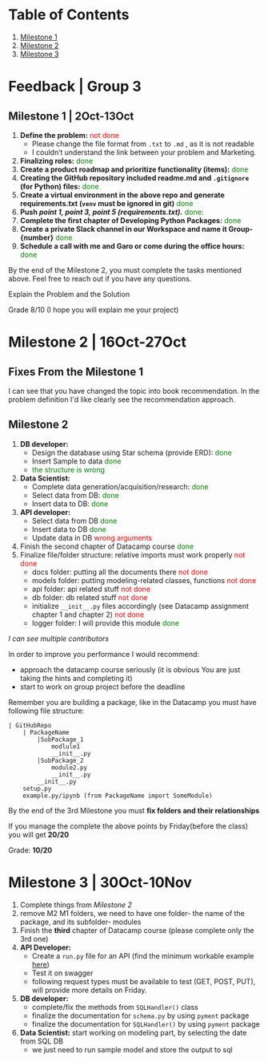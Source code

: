 # Table of Contents

1. [Milestone 1](#milestone-1--2oct-13oct)
2. [Milestone 2](#milestone-2--16oct-27oct)
3. [Milestone 3](#milestone-3--30oct-10nov)
<!-- 3. [Subsection 1.1](#subsection-1-1)
4. [Section 2](#section-2)
5. [Conclusion](#conclusion) -->

# Feedback | Group 3

## Milestone 1 | 2Oct-13Oct

1. **Define the problem:** <span style='color:red'>not done</span>
    - Please change the file format from `.txt` to `.md` , as it is not readable
    - I couldn’t understand the link between your problem and Marketing.
2. **Finalizing roles:** <span style='color:green'>done</span>
3. **Create a product roadmap and prioritize functionality (items):** <span style='color:green'>done</span> 
4. **Creating the GitHub repository included readme.md and `.gitignore` (for Python) files:**  <span style='color:green'>done</span>
5. **Create a virtual environment in the above repo and generate requirements.txt (`venv` must be ignored in git)** <span style='color:green'>done</span>
6. **Push *point 1, point 3, point 5 (requirements.txt).*** <span style='color:green'>done</span>: 
7. **Complete the first chapter of  Developing Python Packages:** <span style='color:green'>done</span>
8. **Create a private Slack channel in our Workspace and name it Group-{number}** <span style='color:green'>done</span>
9. **Schedule a call with me and Garo or come during the office hours:** <span style='color:green'>done</span>

By the end of the Milestone 2, you must complete the tasks mentioned above. Feel free to reach out if you have any questions.

Explain the Problem and the Solution


Grade 8/10 (I hope you will explain  me your project)


# Milestone 2 | 16Oct-27Oct

## Fixes From the Milestone 1

I can see that you have changed the topic into book recommendation. In the problem definition I'd like clearly see the recommendation approach. 

## Milestone 2

1. **DB developer:**
    - Design the database using Star schema (provide ERD): <span style='color:green'>done</span>
    - Insert Sample to data <span style='color:green'>done</span>
    - <span style='color:green'>the structure is wrong </span>
3. **Data Scientist:**
    - Complete data generation/acquisition/research: <span style='color:green'>done</span>
    - Select data from DB: <span style='color:green'>done</span>
    - Insert data to DB: <span style='color:green'>done</span>
4. **API developer:**
    - Select data from DB <span style='color:green'>done</span>
    - Insert data to DB <span style='color:green'>done</span>
    - Update data in DB <span style='color:red'>wrong arguments</span>
5. Finish the second chapter of Datacamp course <span style='color:green'>done</span>
6. Finalize file/folder structure: relative imports must work properly <span style='color:red'>not done</span>
    - docs folder: putting all the documents there <span style='color:red'>not done</span>
    - models folder: putting modeling-related classes, functions <span style='color:red'>not done</span>
    - api folder: api related stuff <span style='color:red'>not done</span>
    - db folder: db related stuff <span style='color:red'>not done</span>
    - initialize `__init__.py` files accordingly (see Datacamp assignment chapter 1 and chapter 2) <span style='color:red'>not done</span>
    - logger folder: I will provide this module <span style='color:green'>done</span>

*I can see multiple contributors*  


In order to improve you performance I would recommend:

- approach the datacamp course seriously (it is obvious You are just taking the hints and completing it)
- start to work on group project before the deadline

Remember you are building a package, like in the Datacamp you must have following file structure:

    | GitHubRepo
        | PackageName
            |SubPackage_1
                modlule1
                __init__.py
            |SubPackage_2
                module2.py
                __init__.py
            __init__.py
        setup.py
        example.py/ipynb (from PackageName import SomeModule)



By the end of the 3rd Milestone you must **fix folders and their relationships** 

If you manage the complete the above points by Friday(before the class) you will get **20/20** 

Grade: **10/20**


# Milestone 3 | 30Oct-10Nov


1. Complete things from *Milestone 2*
3. remove M2 M1 folders, we need to have one folder- the name of the package, and its subfolder- modules
2. Finish the **third** chapter of Datacamp course (please complete only the 3rd one)
3. **API Developer:** 
    - Create a `run.py` file for an API (find the minimum workable example [here](https://github.com/hovhannisyan91/fastapi)) 
    - Test it on swagger
    - following request types must be available to test (GET, POST, PUT), will provide more details on Friday.
4. **DB developer:**
    - complete/fix the methods from `SQLHandler()` class
    - finalize the documentation for `schema.py` by using `pyment` package
    - finalize the documentation for `SQLHandler()` by using `pyment` package
5. **Data Scientist:** start working on modeling part, by selecting the date from SQL DB
    - we just need to run sample model and store the output to sql



